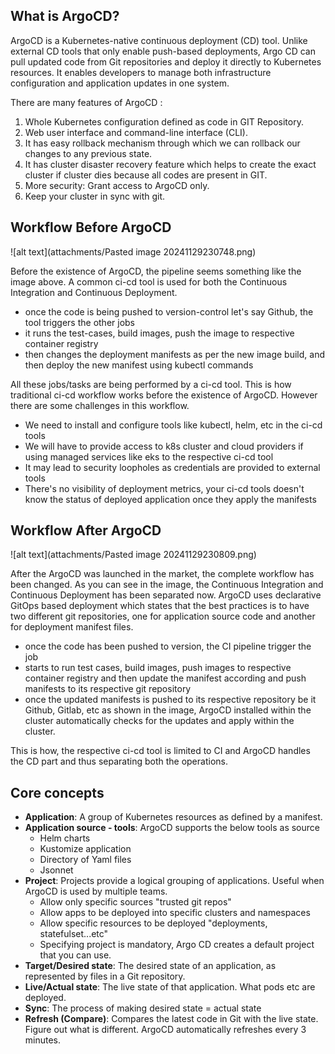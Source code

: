 ## What is ArgoCD?

ArgoCD is a Kubernetes-native continuous deployment (CD) tool. Unlike external CD tools that only enable push-based deployments, Argo CD can pull updated code from Git repositories and deploy it directly to Kubernetes resources. It enables developers to manage both infrastructure configuration and application updates in one system.

There are many features of ArgoCD :

1. Whole Kubernetes configuration defined as code in GIT Repository.
2. Web user interface and command-line interface (CLI).
3. It has easy rollback mechanism through which we can rollback our changes to any previous state.
4. It has cluster disaster recovery feature which helps to create the exact cluster if cluster dies because all codes are present in GIT.
5. More security: Grant access to ArgoCD only.
6. Keep your cluster in sync with git.

##  Workflow Before ArgoCD 

![alt text](attachments/Pasted image 20241129230748.png)

Before the existence of ArgoCD, the pipeline seems something like the image above. A common ci-cd tool is used for both the Continuous Integration and Continuous Deployment.

- once the code is being pushed to version-control let's say Github, the tool triggers the other jobs
- it runs the test-cases, build images, push the image to respective container registry
- then changes the deployment manifests as per the new image build, and then deploy the new manifest using kubectl commands

All these jobs/tasks are being performed by a ci-cd tool. This is how traditional ci-cd workflow works before the existence of ArgoCD. However there are some challenges in this workflow.

- We need to install and configure tools like kubectl, helm, etc in the ci-cd tools
- We will have to provide access to k8s cluster and cloud providers if using managed services like eks to the respective ci-cd tool
- It may lead to security loopholes as credentials are provided to external tools
- There's no visibility of deployment metrics, your ci-cd tools doesn't know the status of deployed application once they apply the manifests

## Workflow After ArgoCD
 
![alt text](attachments/Pasted image 20241129230809.png)

After the ArgoCD was launched in the market, the complete workflow has been changed. As you can see in the image, the Continuous Integration and Continuous Deployment has been separated now. ArgoCD uses declarative GitOps based deployment which states that the best practices is to have two different git repositories, one for application source code and another for deployment manifest files. 
- once the code has been pushed to version, the CI pipeline trigger the job
- starts to run test cases, build images, push images to respective container registry and then update the manifest according and push manifests to its respective git repository
- once the updated manifests is pushed to its respective repository be it Github, Gitlab, etc as shown in the image, ArgoCD installed within the cluster automatically checks for the updates and apply within the cluster.

This is how, the respective ci-cd tool is limited to CI and ArgoCD handles the CD part and thus separating both the operations.

## Core concepts

- **Application**: A group of Kubernetes resources as defined by a manifest.
- **Application source - tools**: ArgoCD supports the below tools as source
    - Helm charts
    - Kustomize application
    - Directory of Yaml files
    - Jsonnet
- **Project**: Projects provide a logical grouping of applications. Useful when ArgoCD is used by multiple teams.
    - Allow only specific sources "trusted git repos"
    - Allow apps to be deployed into specific clusters and namespaces
    - Allow specific resources to be deployed "deployments, statefulset...etc"
    - Specifying project is mandatory, Argo CD creates a default project that you can use.
- **Target/Desired state**: The desired state of an application, as represented by files in a Git repository.
- **Live/Actual state**: The live state of that application. What pods etc are deployed.
- **Sync**: The process of making desired state = actual state
- **Refresh (Compare)**: Compares the latest code in Git with the live state. Figure out what is different. ArgoCD automatically refreshes every 3 minutes.
